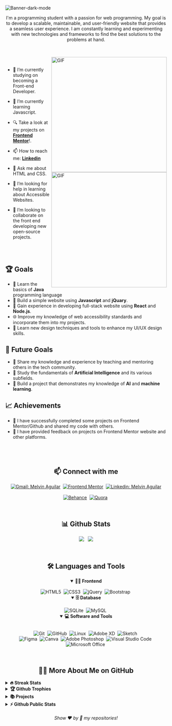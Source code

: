 <!-- Banner 20232A -->
![Banner-dark-mode](https://i.ibb.co/nRW1QJ2/dark.png)


<p align="center">
I'm a programming student with a passion for web programming. My goal is to develop a scalable, maintainable, and user-friendly website that provides a seamless user experience. I am constantly learning and experimenting with new technologies and frameworks to find the best solutions to the problems at hand. 
</p>

##

<br>

<!--- Web illustrations by Storyset ( https://storyset.com/web ) --->
<img align="right" alt="GIF" src="https://user-images.githubusercontent.com/90595158/224520261-cac35362-4a70-4108-85c8-260ac8e0b0bd.svg#gh-dark-mode-only" width="360px"/>
<img align="right" alt="GIF" src="https://user-images.githubusercontent.com/90595158/224520109-e00b8f1e-08c9-4316-9920-ea4e88701a61.svg#gh-light-mode-only" width="360px"/>


<br>



- 🔭 I’m currently studying on becoming a Front-end Developer.

- 🌱 I’m currently learning Javascript.

- 🔍 Take a look at my projects on  [**Frontend Mentor**](https://www.frontendmentor.io/profile/Maherab-Hossain)!.

- 📫 How to reach me: [**Linkedin**](https://www.linkedin.com/in/maherbhossain/)

- 💬 Ask me about HTML and CSS.

- 🤝 I’m looking for help in learning about Accessible Websites.

- 👯 I’m looking to collaborate on the front end developing new open-source projects.


<br>
<br>

## 🏆 Goals

- 📖 Learn the basics of **Java** programming language
- 📱 Build a simple website using **Javascript** and **jQuary**.
- 🚀 Gain experience in developing full-stack website using **React** and **Node.js**.
- 🌐 Improve my knowledge of web accessibility standards and incorporate them into my projects.
- 🎨 Learn new design techniques and tools to enhance my UI/UX design skills.

## 🎯 Future Goals

- 🌟 Share my knowledge and experience by teaching and mentoring others in the tech community.
- 🧠 Study the fundamentals of **Artificial Intelligence** and its various subfields.
- 🤖 Build a project that demonstrates my knowledge of **AI** and **machine learning**.

## 📈 Achievements

- 🎉 I have successfully completed some projects on Frontend Mentor/Github and shared my code with others.
- 🤝 I have provided feedback on projects on Frontend Mentor website and other platforms.


#

<br>

<h2 align="center">📫 Connect with me</h2>

<div align = "center">
    
[![Gmail: Melvin Aguilar](https://img.shields.io/badge/-gmail-red?style=for-the-badge&logo=Gmail&logoColor=white&link=mailto:maherabhossain623@gmail.com)](mailto:maherabhossain623@gmail.com)&nbsp;
[![Frontend Mentor](https://img.shields.io/badge/-Frontend%20Mentor-5F3DC4?style=for-the-badge&logo=FrontendMentor&logoColor=white&link=https://https://www.frontendmentor.io/profile/Maherab-Hossain)](https://www.frontendmentor.io/profile/Maherab-Hossain)&nbsp;
[![Linkedin: Melvin Aguilar](https://img.shields.io/badge/-linkedin-blue?style=for-the-badge&logo=Linkedin&logoColor=white&link=https://www.linkedin.com//in/maherbhossain)](https://www.linkedin.com//in/maherbhossain)
  <br>  <br>
[![Behance](https://img.shields.io/badge/Behance-1769ff?logo=behance&logoColor=white)](https://behance.net/maherb_hossain)&nbsp;
[![Quora](https://img.shields.io/badge/Quora-%23B92B27.svg?logo=Quora&logoColor=white)](https://quora.com/profile/Maherab-Hossain-7)&nbsp;

  
</div>

<br>
<h2 align="center">📊 Github Stats</h2>

<div align = "center">

![](https://github-readme-stats.vercel.app/api?username=maherab-hossain&theme=dark&hide_border=false&include_all_commits=true&count_private=false)&nbsp;&nbsp;
![](https://github-readme-stats.vercel.app/api/top-langs/?username=maherab-hossain&theme=dark&hide_border=false&include_all_commits=true&count_private=false&layout=compact)

</div>
<br>



<div align = "center">

<h2 align="center">🛠️ Languages and Tools</h2>

<details open>
<summary><b>🏄‍♂️ Frontend</b></summary>
<br>
<img src="https://img.shields.io/badge/html5-%23E34F26.svg?style=for-the-badge&amp;logo=html5&amp;logoColor=white" alt="HTML5">&nbsp;
<img src="https://img.shields.io/badge/css3-%231572B6.svg?style=for-the-badge&amp;logo=css3&amp;logoColor=white" alt="CSS3">&nbsp;
<img src="https://img.shields.io/badge/jquery-%230769AD.svg?style=for-the-badge&amp;logo=jquery&amp;logoColor=white" alt="jQuery">&nbsp;
<img src="https://img.shields.io/badge/bootstrap-%23563D7C.svg?style=for-the-badge&amp;logo=bootstrap&amp;logoColor=white" alt="Bootstrap">&nbsp;
</details>


<details open>
<summary><b>🗄️ Database</b></summary>
<br>
  <img src="https://img.shields.io/badge/sqlite-%2307405e.svg?style=for-the-badge&amp;logo=sqlite&amp;logoColor=white" alt="SQLite">&nbsp;
  <img src="https://img.shields.io/badge/mysql-%2300f.svg?style=for-the-badge&amp;logo=mysql&amp;logoColor=white" alt="MySQL">&nbsp;
</details>

<details open>
<summary><b>💻 Software and Tools</b></summary>
<br>

![Git](https://img.shields.io/badge/-Git-F05032?style=for-the-badge&logo=git&logoColor=white)&nbsp;
![GitHub](https://img.shields.io/badge/-GitHub-181717?style=for-the-badge&logo=github)&nbsp;
![Linux](https://img.shields.io/badge/-Linux-FCC624?style=for-the-badge&logo=linux&logoColor=black)&nbsp;
<img src="https://img.shields.io/badge/Adobe%20XD-470137?style=for-the-badge&amp;logo=Adobe%20XD&amp;logoColor=#FF61F6" alt="Adobe XD">&nbsp;
 <img src="https://img.shields.io/badge/Sketch-FFB387?style=for-the-badge&amp;logo=sketch&amp;logoColor=black" alt="Sketch">&nbsp;
  <br>
 <img src="https://img.shields.io/badge/figma-%23F24E1E.svg?style=for-the-badge&amp;logo=figma&amp;logoColor=white" alt="Figma">&nbsp;
 <img src="https://img.shields.io/badge/Canva-%2300C4CC.svg?style=for-the-badge&amp;logo=Canva&amp;logoColor=white" alt="Canva">&nbsp;
 <img src="https://img.shields.io/badge/adobephotoshop-%2331A8FF.svg?style=for-the-badge&amp;logo=adobephotoshop&amp;logoColor=white" alt="Adobe Photoshop">&nbsp;
![Visual Studio Code](https://img.shields.io/badge/-VSCODE-007ACC?style=for-the-badge&&logo=visual-studio-code&logoColor=white)&nbsp;
![Microsoft Office](https://img.shields.io/badge/-MS%20Office-D83B01?style=for-the-badge&logo=microsoft-office&logoColor=white)&nbsp;
</details>

</div>


<br>

<h2 align="center">👨‍💻 More About Me on GitHub</h2>


<details>
<summary><b>🔥 Streak Stats</b></summary>
<br>
<p align="center">
<img src="https://github-readme-streak-stats.herokuapp.com/?user=maherab-hossain&amp;theme=dark&amp;hide_border=false" alt="Maherab">
</p>
</details>

<details>
<summary><b>🏆 Github Trophies</b></summary>
<br>
<p align="center">
<img src="https://github-profile-trophy.vercel.app/?username=maherab-hossain&amp;theme=radical&amp;no-frame=true&amp;no-bg=true&amp;margin-w=4" alt="Maherab">
</p>
</details>

<details>
<summary><b>📚 Projects</b></summary>
<br>
<p align="left">
<!-- BLOG-POST-LIST:START -->

Loading...
  <br>

<!-- BLOG-POST-LIST:END -->
</p>
</details>

<details>
<summary><b>⚡ Github Public Stats</b></summary>
<br>
<p align="center">
<img src="https://github-contributor-stats.vercel.app/api?username=maherab-hossain&amp;limit=5&amp;theme=dark&amp;combine_all_yearly_contributions=true" alt="">&nbsp;&nbsp;
  
  <img src="https://github-readme-stats.vercel.app/api/top-langs/?username=maherab-hossain&amp;theme=dark&amp;hide_border=false&amp;include_all_commits=true&amp;count_private=false&amp;layout=compact" alt="">
</p>
</details>
  
  
<h6 align="center">Show ❤️ by 🌟 my repositories!</h6>
